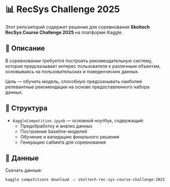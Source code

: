 # 📊 RecSys Challenge 2025

Этот репозиторий содержит решение для соревнования **Skoltech RecSys Course Challenge 2025** на платформе Kaggle.

## 🧾 Описание

В соревновании требуется построить рекомендательную систему, которая предсказывает интерес пользователя к различным объектам, основываясь на пользовательских и поведенческих данных.

Цель — обучить модель, способную предсказывать наиболее релевантные рекомендации на основе предоставленного набора данных.

## 📂 Структура

- `KaggleCompetition.ipynb` — основной ноутбук, содержащий:
  - Предобработку и анализ данных
  - Построение baseline-моделей
  - Обучение и валидацию финального решения
  - Генерацию сабмита для соревнования

## 💾 Данные

Скачать данные:

```bash
kaggle competitions download -c skoltech-rec-sys-course-challenge-2025
